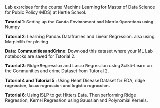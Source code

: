 Lab exercises for the course Machine Learning for Master of Data Science for Public Policy (MDS) at Hertie School.

**Tutorial 1**: Setting up the Conda Environment and Matrix Operations using Numpy. 

**Tutorial 2**: Learning Pandas Dataframes and Linear Regression. also using Matplotlib for plotting.

**Data:** 
**CommunitiesandCrime**: Download this dataset where your ML Lab notebooks are saved for Tutorial 2.

**Tutorial 3**: Ridge Regression and Lasso Regression using Scikit-Learn on the Communities and crime Dataset from Tutorial 2.

**Tutorial 4 and Tutorial 5** : Using Heart Disease Dataset for EDA, ridge regression, lasso regression and logistic regression.

**Tutorial 6**: Using ISLP to get Hitters Data. Then performing Ridge Regression, Kernel Regression using Gaussian and Polynomial Kernels.
